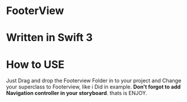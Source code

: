 # FooterView
<H1>Written in Swift 3</H1>
<H1>How to USE</H1>
<p> Just Drag and drop the Footerview Folder in to your project and Change your superclass to Footerview,
      like i Did in example. <b>Don't forgot to add Navigation controller in your storyboard</b>.
      thats is ENJOY.</p>
